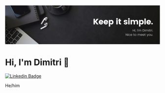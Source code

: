 ![Dimitri's GitHub Banner](./profile.png)

# Hi, I'm Dimitri 👋

[![Linkedin Badge](https://img.shields.io/badge/-Linkedin-blue?style=flat&logo=Linkedin&logoColor=white&link=https://www.linkedin.com/in/dimitri-kandassamy/)](https://www.linkedin.com/in/dimitri-kandassamy/)

He/him
